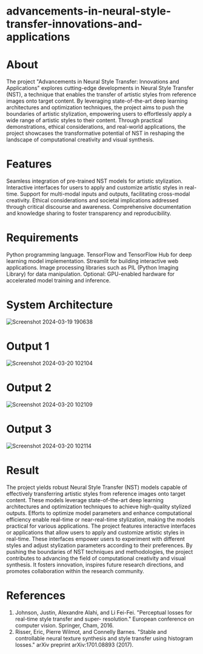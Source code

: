 # advancements-in-neural-style-transfer-innovations-and-applications

# About
The project "Advancements in Neural Style Transfer: Innovations and Applications" explores cutting-edge developments in Neural Style Transfer (NST), a technique that enables the transfer of artistic styles from reference images onto target content. By leveraging state-of-the-art deep learning architectures and optimization techniques, the project aims to push the boundaries of artistic stylization, empowering users to effortlessly apply a wide range of artistic styles to their content. Through practical demonstrations, ethical considerations, and real-world applications, the project showcases the transformative potential of NST in reshaping the landscape of computational creativity and visual synthesis.

# Features
Seamless integration of pre-trained NST models for artistic stylization.
Interactive interfaces for users to apply and customize artistic styles in real-time.
Support for multi-modal inputs and outputs, facilitating cross-modal creativity.
Ethical considerations and societal implications addressed through critical discourse and awareness.
Comprehensive documentation and knowledge sharing to foster transparency and reproducibility.

# Requirements
Python programming language.
TensorFlow and TensorFlow Hub for deep learning model implementation.
Streamlit for building interactive web applications.
Image processing libraries such as PIL (Python Imaging Library) for data manipulation.
Optional: GPU-enabled hardware for accelerated model training and inference.

# System Architecture
![Screenshot 2024-03-19 190638](https://github.com/Naveensan123/advancements-in-neural-style-transfer-innovations-and-applications/assets/95761973/5dcff775-81c1-460f-858f-271694ac2a46)

# Output 1
![Screenshot 2024-03-20 102104](https://github.com/Naveensan123/advancements-in-neural-style-transfer-innovations-and-applications/assets/95761973/4dee1373-8cc6-4b78-9193-abb13d3240d9)

# Output 2 
![Screenshot 2024-03-20 102109](https://github.com/Naveensan123/advancements-in-neural-style-transfer-innovations-and-applications/assets/95761973/3f7d95f2-4a16-4405-a5dd-24f6f4f5e4b2)

# Output 3
![Screenshot 2024-03-20 102114](https://github.com/Naveensan123/advancements-in-neural-style-transfer-innovations-and-applications/assets/95761973/4f584b74-f700-4f80-a6a0-7f6ee5bc10d1)

# Result
The project yields robust Neural Style Transfer (NST) models capable of effectively transferring artistic styles from reference images onto target content. These models leverage state-of-the-art deep learning architectures and optimization techniques to achieve high-quality stylized outputs. Efforts to optimize model parameters and enhance computational efficiency enable real-time or near-real-time stylization, making the models practical for various applications. The project features interactive interfaces or applications that allow users to apply and customize artistic styles in real-time. These interfaces empower users to experiment with different styles and adjust stylization parameters according to their preferences.
By pushing the boundaries of NST techniques and methodologies, the project contributes to advancing the field of computational creativity and visual synthesis. It fosters innovation, inspires future research directions, and promotes collaboration within the research community.

# References
1. Johnson, Justin, Alexandre Alahi, and Li Fei-Fei. "Perceptual losses for real-time style transfer and super- resolution." European conference on computer vision. Springer, Cham, 2016. 
2. Risser, Eric, Pierre Wilmot, and Connelly Barnes. "Stable and controllable neural texture synthesis and style transfer using histogram losses." arXiv preprint arXiv:1701.08893 (2017).
 



